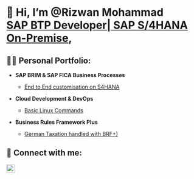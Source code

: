 <h1>👋 Hi, I’m @Rizwan Mohammad <br/><a href="https://github.com/rimo-de">SAP BTP Developer| SAP S/4HANA On-Premise</a>, <br/> </h1>

<h2>👨‍💻 Personal Portfolio:</h2>

- <b>SAP BRIM & SAP FICA Business Processes</b>
  - [End to End customisation on S4HANA](https://github.com/rimo-de/SAP-BRIM-FICA.git)

- <b>Cloud Development & DevOps</b>
  - [Basic Linux Commands](https://github.com/rimo-de/linux-commands.git)
- <b>Business Rules Framework Plus</b>
  - [German Taxation handled with BRF+)](https://github.com/rimo-de/SAP-BRF-Plus.git)

<h2> 🤳 Connect with me:</h2>

[<img align="left" alt="Rizwan Mohammad | LinkedIn"  width="22px" src="https://cdn.jsdelivr.net/npm/simple-icons@v3/icons/linkedin.svg" />](https://www.linkedin.com/in/shaik-rizwan-mohammad)



